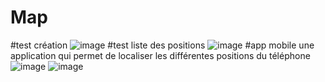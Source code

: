 # Map
#test création
![image](https://github.com/karimaZr/Map/assets/128175856/6a83d527-d442-4198-84eb-5c47c9e1c69c)
#test liste des positions
![image](https://github.com/karimaZr/Map/assets/128175856/90ed115d-9373-4be3-a023-848ece30ce86)
#app mobile
une application qui permet de localiser les  différentes positions du téléphone
![image](https://github.com/karimaZr/Map/assets/128175856/95f4607a-c670-43fa-84b6-814d9ff4dc71)
![image](https://github.com/karimaZr/Map/assets/128175856/88ebefdc-019f-4b82-a6f9-da42f4bab050)




 
